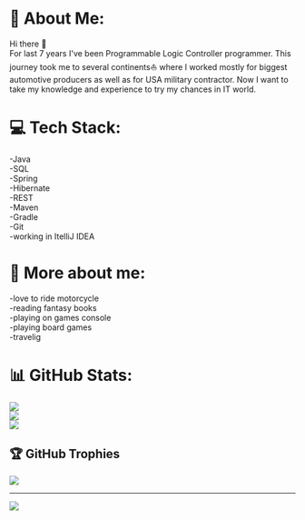 # 💫 About Me:
Hi there 👋
<br>For last 7 years I've been Programmable Logic Controller programmer. This journey took me to several continents⛵ where I worked mostly for biggest automotive producers as well as for USA military contractor. Now I want to take my knowledge and experience to try my chances in IT world.

# 💻 Tech Stack:
 -Java<br>-SQL<br>-Spring<br>-Hibernate<br>-REST<br>-Maven<br>-Gradle<br>-Git<br>-working in ItelliJ IDEA

# 🔭 More about me:
-love to ride motorcycle<br>-reading fantasy books<br>-playing on games console<br>-playing board games<br>-travelig

# 📊 GitHub Stats:
![](https://github-readme-stats-sigma-five.vercel.app/api?username=morkmic&theme=city_light&hide_border=true&include_all_commits=false&count_private=true)<br/>
![](https://github-readme-streak-stats.herokuapp.com/?user=morkmic&theme=city_light&hide_border=true)<br/>
![](https://github-readme-stats-sigma-five.vercel.app/api/top-langs/?username=morkmic&theme=city_light&hide_border=true&include_all_commits=false&count_private=true&layout=compact)

## 🏆 GitHub Trophies
![](https://github-profile-trophy.vercel.app/?username=morkmic&theme=juicyfresh&no-frame=false&no-bg=true&margin-w=4)

---
[![](https://visitcount.itsvg.in/api?id=morkmic&icon=0&color=0)](https://visitcount.itsvg.in)

<!-- -->
